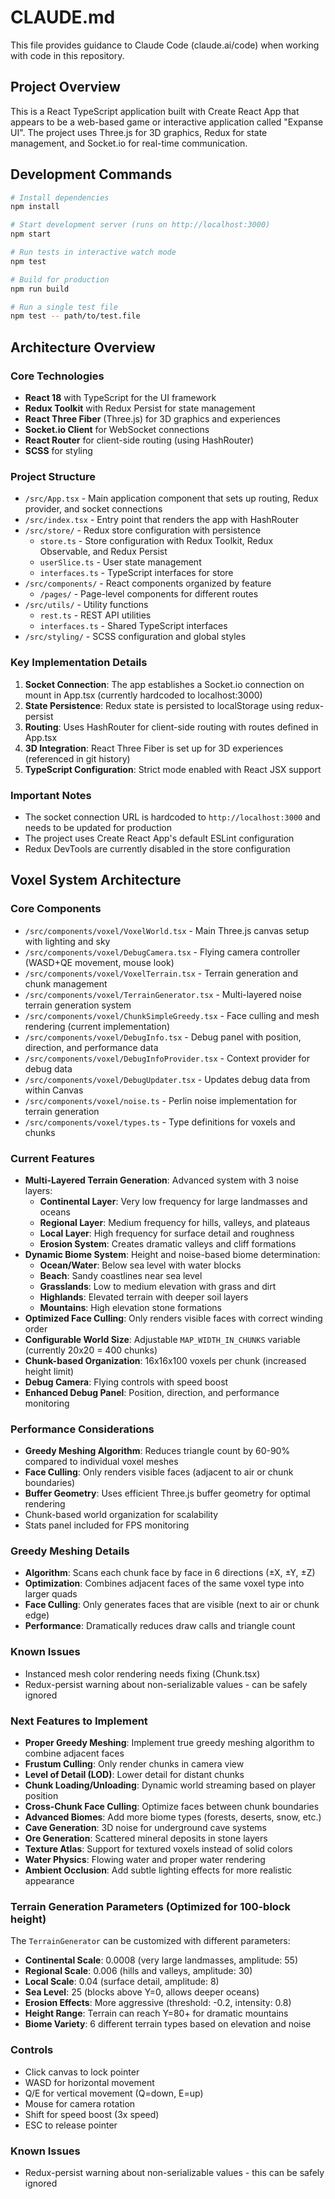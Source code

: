 # CLAUDE.md

This file provides guidance to Claude Code (claude.ai/code) when working with code in this repository.

## Project Overview

This is a React TypeScript application built with Create React App that appears to be a web-based game or interactive application called "Expanse UI". The project uses Three.js for 3D graphics, Redux for state management, and Socket.io for real-time communication.

## Development Commands

```bash
# Install dependencies
npm install

# Start development server (runs on http://localhost:3000)
npm start

# Run tests in interactive watch mode
npm test

# Build for production
npm run build

# Run a single test file
npm test -- path/to/test.file
```

## Architecture Overview

### Core Technologies
- **React 18** with TypeScript for the UI framework
- **Redux Toolkit** with Redux Persist for state management
- **React Three Fiber** (Three.js) for 3D graphics and experiences
- **Socket.io Client** for WebSocket connections
- **React Router** for client-side routing (using HashRouter)
- **SCSS** for styling

### Project Structure
- `/src/App.tsx` - Main application component that sets up routing, Redux provider, and socket connections
- `/src/index.tsx` - Entry point that renders the app with HashRouter
- `/src/store/` - Redux store configuration with persistence
  - `store.ts` - Store configuration with Redux Toolkit, Redux Observable, and Redux Persist
  - `userSlice.ts` - User state management
  - `interfaces.ts` - TypeScript interfaces for store
- `/src/components/` - React components organized by feature
  - `/pages/` - Page-level components for different routes
- `/src/utils/` - Utility functions
  - `rest.ts` - REST API utilities
  - `interfaces.ts` - Shared TypeScript interfaces
- `/src/styling/` - SCSS configuration and global styles

### Key Implementation Details

1. **Socket Connection**: The app establishes a Socket.io connection on mount in App.tsx (currently hardcoded to localhost:3000)
2. **State Persistence**: Redux state is persisted to localStorage using redux-persist
3. **Routing**: Uses HashRouter for client-side routing with routes defined in App.tsx
4. **3D Integration**: React Three Fiber is set up for 3D experiences (referenced in git history)
5. **TypeScript Configuration**: Strict mode enabled with React JSX support

### Important Notes
- The socket connection URL is hardcoded to `http://localhost:3000` and needs to be updated for production
- The project uses Create React App's default ESLint configuration
- Redux DevTools are currently disabled in the store configuration

## Voxel System Architecture

### Core Components
- `/src/components/voxel/VoxelWorld.tsx` - Main Three.js canvas setup with lighting and sky
- `/src/components/voxel/DebugCamera.tsx` - Flying camera controller (WASD+QE movement, mouse look)
- `/src/components/voxel/VoxelTerrain.tsx` - Terrain generation and chunk management
- `/src/components/voxel/TerrainGenerator.tsx` - Multi-layered noise terrain generation system
- `/src/components/voxel/ChunkSimpleGreedy.tsx` - Face culling and mesh rendering (current implementation)
- `/src/components/voxel/DebugInfo.tsx` - Debug panel with position, direction, and performance data
- `/src/components/voxel/DebugInfoProvider.tsx` - Context provider for debug data
- `/src/components/voxel/DebugUpdater.tsx` - Updates debug data from within Canvas
- `/src/components/voxel/noise.ts` - Perlin noise implementation for terrain generation
- `/src/components/voxel/types.ts` - Type definitions for voxels and chunks

### Current Features
- **Multi-Layered Terrain Generation**: Advanced system with 3 noise layers:
  - **Continental Layer**: Very low frequency for large landmasses and oceans
  - **Regional Layer**: Medium frequency for hills, valleys, and plateaus  
  - **Local Layer**: High frequency for surface detail and roughness
  - **Erosion System**: Creates dramatic valleys and cliff formations
- **Dynamic Biome System**: Height and noise-based biome determination:
  - **Ocean/Water**: Below sea level with water blocks
  - **Beach**: Sandy coastlines near sea level
  - **Grasslands**: Low to medium elevation with grass and dirt
  - **Highlands**: Elevated terrain with deeper soil layers
  - **Mountains**: High elevation stone formations
- **Optimized Face Culling**: Only renders visible faces with correct winding order
- **Configurable World Size**: Adjustable `MAP_WIDTH_IN_CHUNKS` variable (currently 20x20 = 400 chunks)
- **Chunk-based Organization**: 16x16x100 voxels per chunk (increased height limit)
- **Debug Camera**: Flying controls with speed boost
- **Enhanced Debug Panel**: Position, direction, and performance monitoring

### Performance Considerations
- **Greedy Meshing Algorithm**: Reduces triangle count by 60-90% compared to individual voxel meshes
- **Face Culling**: Only renders visible faces (adjacent to air or chunk boundaries)
- **Buffer Geometry**: Uses efficient Three.js buffer geometry for optimal rendering
- Chunk-based world organization for scalability
- Stats panel included for FPS monitoring

### Greedy Meshing Details
- **Algorithm**: Scans each chunk face by face in 6 directions (±X, ±Y, ±Z)
- **Optimization**: Combines adjacent faces of the same voxel type into larger quads
- **Face Culling**: Only generates faces that are visible (next to air or chunk edge)
- **Performance**: Dramatically reduces draw calls and triangle count

### Known Issues
- Instanced mesh color rendering needs fixing (Chunk.tsx)
- Redux-persist warning about non-serializable values - can be safely ignored

### Next Features to Implement
- **Proper Greedy Meshing**: Implement true greedy meshing algorithm to combine adjacent faces
- **Frustum Culling**: Only render chunks in camera view
- **Level of Detail (LOD)**: Lower detail for distant chunks
- **Chunk Loading/Unloading**: Dynamic world streaming based on player position
- **Cross-Chunk Face Culling**: Optimize faces between chunk boundaries
- **Advanced Biomes**: Add more biome types (forests, deserts, snow, etc.)
- **Cave Generation**: 3D noise for underground cave systems
- **Ore Generation**: Scattered mineral deposits in stone layers
- **Texture Atlas**: Support for textured voxels instead of solid colors
- **Water Physics**: Flowing water and proper water rendering
- **Ambient Occlusion**: Add subtle lighting effects for more realistic appearance

### Terrain Generation Parameters (Optimized for 100-block height)
The `TerrainGenerator` can be customized with different parameters:
- **Continental Scale**: 0.0008 (very large landmasses, amplitude: 55)
- **Regional Scale**: 0.006 (hills and valleys, amplitude: 30)
- **Local Scale**: 0.04 (surface detail, amplitude: 8)
- **Sea Level**: 25 (blocks above Y=0, allows deeper oceans)
- **Erosion Effects**: More aggressive (threshold: -0.2, intensity: 0.8)
- **Height Range**: Terrain can reach Y=80+ for dramatic mountains
- **Biome Variety**: 6 different terrain types based on elevation and noise

### Controls
- Click canvas to lock pointer
- WASD for horizontal movement
- Q/E for vertical movement (Q=down, E=up)
- Mouse for camera rotation
- Shift for speed boost (3x speed)
- ESC to release pointer

### Known Issues
- Redux-persist warning about non-serializable values - this can be safely ignored